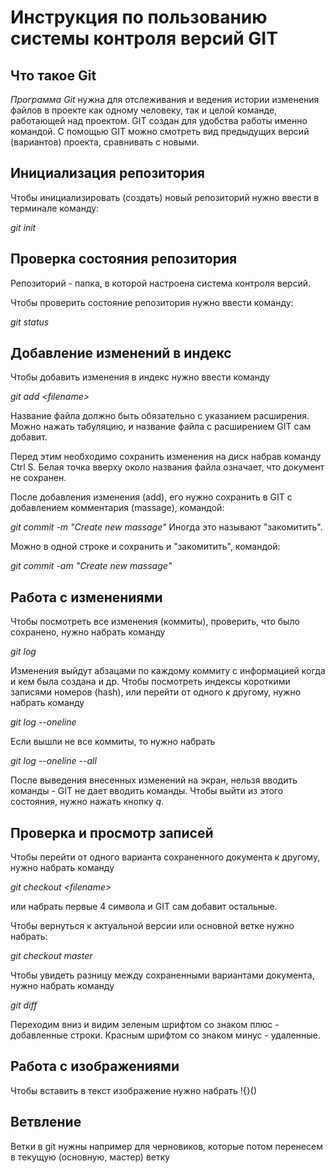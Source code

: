 # **Инструкция по пользованию системы контроля версий GIT**

## Что такое Git

*Программа Git* нужна для отслеживания и ведения истории изменения файлов в проекте как одному человеку, так и целой команде, работающей над проектом. GIT создан для удобства работы именно командой.  С помощью GIT можно смотреть вид предыдущих версий (вариантов) проекта, сравнивать с новыми. 

## Инициализация репозитория

Чтобы инициализировать (создать) новый репозиторий нужно ввести в терминале команду:

*git init*

## Проверка состояния репозитория

Репозиторий - папка, в которой настроена система контроля версий. 

Чтобы проверить состояние репозитория нужно ввести команду:

*git status*

## Добавление изменений в индекс

Чтобы добавить изменения в индекс нужно ввести команду

*git add \<filename>*

Название файла должно быть обязательно с указанием расширения. Можно нажать табуляцию, и название файла с расширением GIT сам добавит.

Перед этим необходимо сохранить изменения на диск набрав команду Ctrl S. 
Белая точка вверху около названия файла означает, что документ не сохранен. 


После добавления изменения (add), его нужно сохранить в GIT с добавлением комментария (massage), командой:

*git commit -m "Create new massage"* 
Иногда это называют "закомитить".

Можно в одной строке и сохранить и "закомитить", командой:

*git commit -am "Create new massage"*

## Работа с изменениями
Чтобы посмотреть все изменения (коммиты), проверить, что было сохранено, нужно набрать команду

*git log*

Изменения выйдут абзацами по каждому коммиту с информацией когда и кем была создана и др. Чтобы посмотреть индексы короткими записями номеров (hash), или перейти от одного к другому, нужно набрать команду

*git log --oneline*

Ecли вышли не все коммиты, то нужно набрать 

*git log --oneline --all*

После выведения внесенных изменений на экран, нельзя вводить команды - GIT не дает вводить команды. Чтобы выйти из этого состояния, нужно нажать кнопку *q*.


## Проверка и просмотр записей
Чтобы перейти от одного варианта сохраненного документа к другому, нужно набрать команду

*git checkout \<filename>*

или набрать первые 4 символа и GIT сам добавит остальные.

Чтобы вернуться к актуальной версии или основной ветке нужно набрать:

*git checkout master*

Чтобы увидеть разницу между сохраненными вариантами документа, нужно набрать команду

*git diff*

Переходим вниз и видим зеленым шрифтом со знаком плюс - добавленные строки. Красным шрифтом со знаком минус - удаленные. 

## Работа с изображениями

Чтобы вставить в текст изображение нужно набрать !{}() 

## Ветвление

Ветки в git нужны например для черновиков, которые потом перенесем в текущую (основную, мастер) ветку



